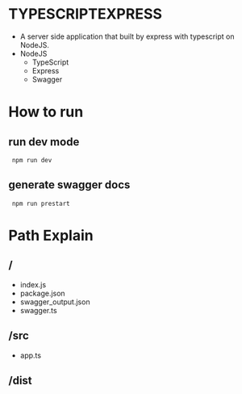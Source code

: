 # TYPESCRIPTEXPRESS

- A server side application that built by express with typescript on NodeJS.
- NodeJS
    - TypeScript
    - Express
    - Swagger

# How to run

## run dev mode

<pre><code> npm run dev </code></pre>

## generate swagger docs

<pre><code> npm run prestart </code></pre>

# Path Explain

## /

- index.js
- package.json
- swagger_output.json
- swagger.ts

## /src

- app.ts

## /dist
